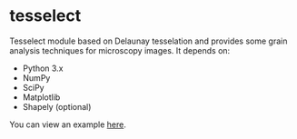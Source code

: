 tesselect
=========

Tesselect module based on Delaunay tesselation and provides some grain analysis techniques for microscopy images. It depends on:
 * Python 3.x
 * NumPy
 * SciPy
 * Matplotlib
 * Shapely (optional) 

You can view an example [here](http://nbviewer.ipython.org/github/antonsergeev/tesselect/blob/master/examples/Tesselect%20%28IPython%20Notebook%20example%29.ipynb).
